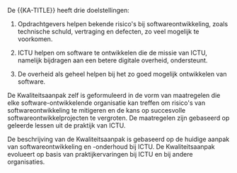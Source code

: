 De {{KA-TITLE}} heeft drie doelstellingen:

1. Opdrachtgevers helpen bekende risico's bij softwareontwikkeling, zoals technische schuld, vertraging en defecten, zo veel mogelijk te voorkomen.

2. ICTU helpen om software te ontwikkelen die de missie van ICTU, namelijk bijdragen aan een betere digitale overheid, ondersteunt.

3. De overheid als geheel helpen bij het zo goed mogelijk ontwikkelen van software.

De Kwaliteitsaanpak zelf is geformuleerd in de vorm van maatregelen die elke software-ontwikkelende organisatie kan treffen om risico's van softwareontwikkeling te mitigeren en de kans op succesvolle softwareontwikkelprojecten te vergroten. De maatregelen zijn gebaseerd op geleerde lessen uit de praktijk van ICTU.

De beschrijving van de Kwaliteitsaanpak is gebaseerd op de huidige aanpak van softwareontwikkeling en -onderhoud bij ICTU. De Kwaliteitsaanpak evolueert op basis van praktijkervaringen bij ICTU en bij andere organisaties.